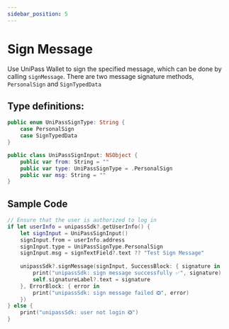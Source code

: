 ```yaml
---
sidebar_position: 5
---
```


# Sign Message

Use UniPass Wallet to sign the specified message, which can be done by calling `signMessage`. There are two message signature methods, `PersonalSign` and `SignTypedData`

## Type definitions:

```swift
public enum UniPassSignType: String {
    case PersonalSign
    case SignTypedData
}

public class UniPassSignInput: NSObject {
    public var from: String = ""
    public var type: UniPassSignType = .PersonalSign
    public var msg: String = ""
}

```

## Sample Code

```swift
// Ensure that the user is authorized to log in
if let userInfo = unipassSdk?.getUserInfo() {
    let signInput = UniPassSignInput()
    signInput.from = userInfo.address
    signInput.type = UniPassSignType.PersonalSign
    signInput.msg = signTextField?.text ?? "Test Sign Message"
        
    unipassSdk?.signMessage(signInput, SuccessBlock: { signature in
        print("unipassSdk: sign message successfully ✅", signature)
        self.signatureLabel?.text = signature
    }, ErrorBlock: { error in
        print("unipassSdk: sign message failed ❎", error)
    })
} else {
    print("unipassSdk: user not login ❎")
}

```
